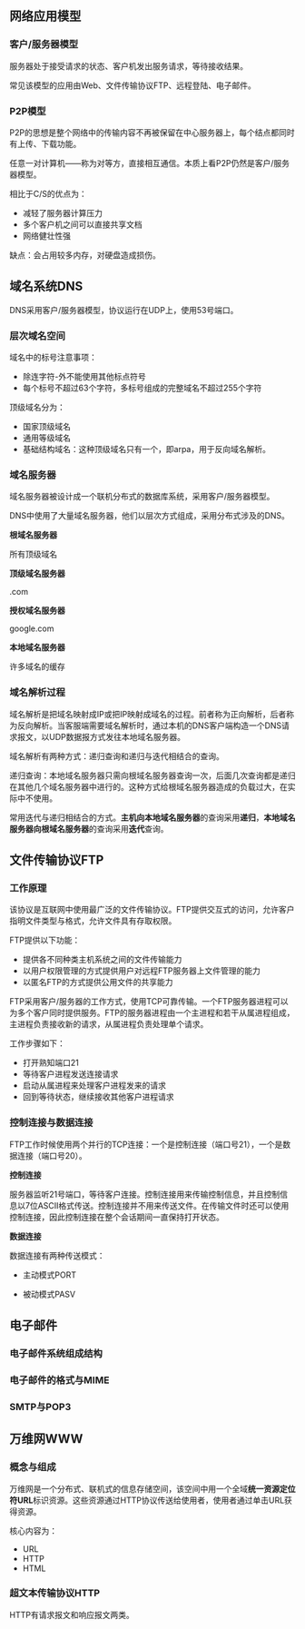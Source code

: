 ## 网络应用模型

### 客户/服务器模型

服务器处于接受请求的状态、客户机发出服务请求，等待接收结果。

常见该模型的应用由Web、文件传输协议FTP、远程登陆、电子邮件。

### P2P模型

P2P的思想是整个网络中的传输内容不再被保留在中心服务器上，每个结点都同时有上传、下载功能。

任意一对计算机——称为对等方，直接相互通信。本质上看P2P仍然是客户/服务器模型。

相比于C/S的优点为：

* 减轻了服务器计算压力
* 多个客户机之间可以直接共享文档
* 网络健壮性强

缺点：会占用较多内存，对硬盘造成损伤。

## 域名系统DNS

DNS采用客户/服务器模型，协议运行在UDP上，使用53号端口。

### 层次域名空间

域名中的标号注意事项：

* 除连字符-外不能使用其他标点符号
* 每个标号不超过63个字符，多标号组成的完整域名不超过255个字符

顶级域名分为：

* 国家顶级域名
* 通用等级域名
* 基础结构域名：这种顶级域名只有一个，即arpa，用于反向域名解析。

### 域名服务器

域名服务器被设计成一个联机分布式的数据库系统，采用客户/服务器模型。

DNS中使用了大量域名服务器，他们以层次方式组成，采用分布式涉及的DNS。

**根域名服务器**

所有顶级域名



**顶级域名服务器**

.com



**授权域名服务器**

google.com



**本地域名服务器**

许多域名的缓存



### 域名解析过程

域名解析是把域名映射成IP或把IP映射成域名的过程。前者称为正向解析，后者称为反向解析。当客服端需要域名解析时，通过本机的DNS客户端构造一个DNS请求报文，以UDP数据报方式发往本地域名服务器。

域名解析有两种方式：递归查询和递归与迭代相结合的查询。

递归查询：本地域名服务器只需向根域名服务器查询一次，后面几次查询都是递归在其他几个域名服务器中进行的。这种方式给根域名服务器造成的负载过大，在实际中不使用。

常用迭代与递归相结合的方式。**主机向本地域名服务器**的查询采用**递归**，**本地域名服务器向根域名服务器**的查询采用**迭代**查询。







## 文件传输协议FTP

### 工作原理

该协议是互联网中使用最广泛的文件传输协议。FTP提供交互式的访问，允许客户指明文件类型与格式，允许文件具有存取权限。

FTP提供以下功能：

* 提供各不同种类主机系统之间的文件传输能力
* 以用户权限管理的方式提供用户对远程FTP服务器上文件管理的能力
* 以匿名FTP的方式提供公用文件的共享能力

FTP采用客户/服务器的工作方式，使用TCP可靠传输。一个FTP服务器进程可以为多个客户同时提供服务。FTP的服务器进程由一个主进程和若干从属进程组成，主进程负责接收新的请求，从属进程负责处理单个请求。

工作步骤如下：

* 打开熟知端口21
* 等待客户进程发送连接请求
* 启动从属进程来处理客户进程发来的请求
* 回到等待状态，继续接收其他客户进程请求

### 控制连接与数据连接

FTP工作时候使用两个并行的TCP连接：一个是控制连接（端口号21），一个是数据连接（端口号20）。

**控制连接**

服务器监听21号端口，等待客户连接。控制连接用来传输控制信息，并且控制信息以7位ASCII格式传送。控制连接并不用来传送文件。在传输文件时还可以使用控制连接，因此控制连接在整个会话期间一直保持打开状态。

**数据连接**

数据连接有两种传送模式：

* 主动模式PORT

* 被动模式PASV





## 电子邮件

### 电子邮件系统组成结构





### 电子邮件的格式与MIME





### SMTP与POP3







## 万维网WWW

### 概念与组成

万维网是一个分布式、联机式的信息存储空间，该空间中用一个全域**统一资源定位符URL**标识资源。这些资源通过HTTP协议传送给使用者，使用者通过单击URL获得资源。

核心内容为：

* URL
* HTTP
* HTML

### 超文本传输协议HTTP

HTTP有请求报文和响应报文两类。
